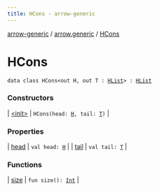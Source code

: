 ```yaml
---
title: HCons - arrow-generic
---
```


[arrow-generic](../../index.html) / [arrow.generic](../index.html) / [HCons](./index.html)

# HCons

`data class HCons<out H, out T : `[`HList`](../-h-list/index.html)`> : `[`HList`](../-h-list/index.html)

### Constructors

| [&lt;init&gt;](-init-.html) | `HCons(head: `[`H`](index.html#H)`, tail: `[`T`](index.html#T)`)` |

### Properties

| [head](head.html) | `val head: `[`H`](index.html#H) |
| [tail](tail.html) | `val tail: `[`T`](index.html#T) |

### Functions

| [size](size.html) | `fun size(): `[`Int`](https://kotlinlang.org/api/latest/jvm/stdlib/kotlin/-int/index.html) |

